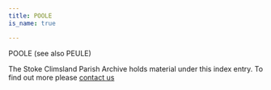 ```yaml
---
title: POOLE
is_name: true

---
```


POOLE (see also PEULE)


The Stoke Climsland Parish Archive holds material under this index entry. To find out more please [contact us](/contact/)
